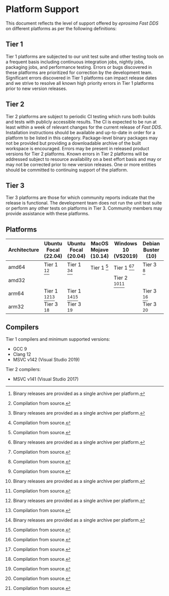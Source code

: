 # Platform Support

This document reflects the level of support offered by *eprosima Fast DDS* on different platforms as per the following
definitions:

## Tier 1

Tier 1 platforms are subjected to our unit test suite and other testing tools on a frequent basis including continuous
integration jobs, nightly jobs, packaging jobs, and performance testing.
Errors or bugs discovered in these platforms are prioritized for correction by the development team.
Significant errors discovered in Tier 1 platforms can impact release dates and we strive to resolve all known high
priority errors in Tier 1 platforms prior to new version releases.

## Tier 2

Tier 2 platforms are subject to periodic CI testing which runs both builds and tests with publicly accessible results.
The CI is expected to be run at least within a week of relevant changes for the current release of *Fast DDS*.
Installation instructions should be available and up-to-date in order for a platform to be listed in this category.
Package-level binary packages may not be provided but providing a downloadable archive of the built workspace is
encouraged.
Errors may be present in released product versions for Tier 2 platforms.
Known errors in Tier 2 platforms will be addressed subject to resource availability on a best effort basis and may or
may not be corrected prior to new version releases.
One or more entities should be committed to continuing support of the platform.

## Tier 3

Tier 3 platforms are those for which community reports indicate that the release is functional.
The development team does not run the unit test suite or perform any other tests on platforms in Tier 3.
Community members may provide assistance with these platforms.

## Platforms

|Architecture|Ubuntu Focal (22.04)|Ubuntu Focal (20.04)|MacOS Mojave (10.14)|Windows 10 (VS2019)|Debian Buster (10)|Android 11 |
|------------|--------------------|--------------------|--------------------|-------------------|------------------|-----------|
|amd64       |Tier 1 [^a][^s]     |Tier 1 [^a][^s]     |Tier 1 [^s]         |Tier 1 [^a][^s]    |Tier 3 [^s]       |Tier 3 [^s]|
|amd32       |                    |                    |                    |Tier 2 [^a][^s]    |                  |           |
|arm64       |Tier 1 [^a][^s]     |Tier 1 [^a][^s]     |                    |                   |Tier 3 [^s]       |Tier 3 [^s]|
|arm32       |Tier 3 [^s]         |Tier 3 [^s]         |                    |                   |Tier 3 [^s]       |Tier 3 [^s]|

[^a]: Binary releases are provided as a single archive per platform.
[^s]: Compilation from source.

## Compilers

Tier 1 compilers and minimum supported versions:

* GCC 9
* Clang 12
* MSVC v142 (Visual Studio 2019)

Tier 2 compilers:

* MSVC v141 (Visual Studio 2017)
